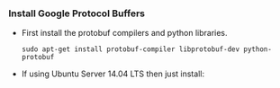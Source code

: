 ### Install Google Protocol Buffers

* First install the protobuf compilers and python libraries.

	```
	sudo apt-get install protobuf-compiler libprotobuf-dev python-protobuf
	```

* If using Ubuntu Server 14.04 LTS then just install:
